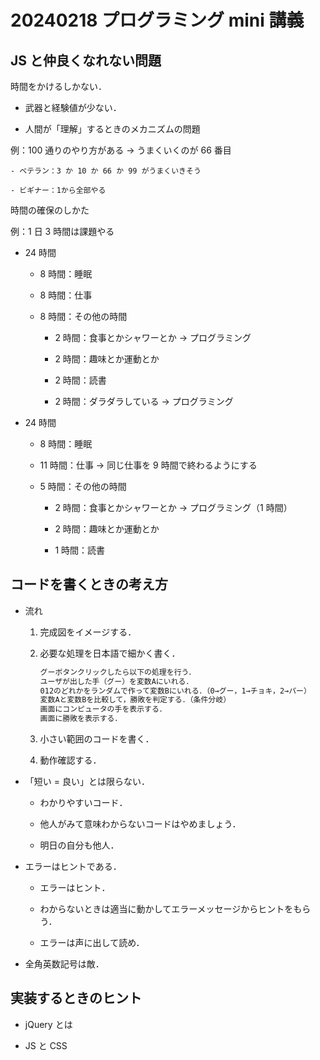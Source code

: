 # 20240218 プログラミング mini 講義

## JS と仲良くなれない問題

時間をかけるしかない．

- 武器と経験値が少ない．

- 人間が「理解」するときのメカニズムの問題

例：100 通りのやり方がある → うまくいくのが 66 番目

    - ベテラン：3 か 10 か 66 か 99 がうまくいきそう

    - ビギナー：1から全部やる

時間の確保のしかた

例：1 日 3 時間は課題やる

- 24 時間

  - 8 時間：睡眠

  - 8 時間：仕事

  - 8 時間：その他の時間

    - 2 時間：食事とかシャワーとか → プログラミング

    - 2 時間：趣味とか運動とか

    - 2 時間：読書

    - 2 時間：ダラダラしている → プログラミング

- 24 時間

  - 8 時間：睡眠

  - 11 時間：仕事 → 同じ仕事を 9 時間で終わるようにする

  - 5 時間：その他の時間

    - 2 時間：食事とかシャワーとか → プログラミング（1 時間）

    - 2 時間：趣味とか運動とか

    - 1 時間：読書

## コードを書くときの考え方

- 流れ

  1. 完成図をイメージする．

  2. 必要な処理を日本語で細かく書く．

     ```txt
     グーボタンクリックしたら以下の処理を行う．
     ユーザが出した手（グー）を変数Aにいれる．
     012のどれかをランダムで作って変数Bにいれる．（0→グー，1→チョキ，2→パー）
     変数Aと変数Bを比較して，勝敗を判定する．（条件分岐）
     画面にコンピュータの手を表示する．
     画面に勝敗を表示する．
     ```

  3. 小さい範囲のコードを書く．

  4. 動作確認する．

- 「短い = 良い」とは限らない．

  - わかりやすいコード．

  - 他人がみて意味わからないコードはやめましょう．

  - 明日の自分も他人．

- エラーはヒントである．

  - エラーはヒント．

  - わからないときは適当に動かしてエラーメッセージからヒントをもらう．

  - エラーは声に出して読め．

- 全角英数記号は敵．

## 実装するときのヒント

- jQuery とは

- JS と CSS
